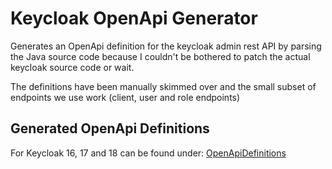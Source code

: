 # Keycloak OpenApi Generator

Generates an OpenApi definition for the keycloak admin rest API by parsing the Java 
source code because I couldn't be bothered to patch the actual keycloak source code or wait.

The definitions have been manually skimmed over and the small subset of endpoints we use work (client, user and role endpoints)

## Generated OpenApi Definitions

For Keycloak 16, 17 and 18 can be found under: [OpenApiDefinitions](./OpenApiDefinitions)

